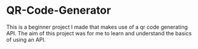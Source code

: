 # QR-Code-Generator

This is a beginner project I made that makes use of a qr code generating API.
The aim of this project was for me to learn and understand the basics of using an API.